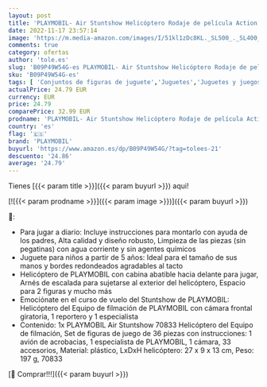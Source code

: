 ```yaml
---
layout: post
title: 'PLAYMOBIL- Air Stuntshow Helicóptero Rodaje de película Action Juguete  Multicolor  Talla única  70833 '
date: 2022-11-17 23:57:14
image: 'https://m.media-amazon.com/images/I/51kl1zDc8KL._SL500_._SL400_.jpg'
comments: true
category: ofertas
author: 'tole.es'
slug: 'B09P49W54G-es PLAYMOBIL- Air Stuntshow Helicóptero Rodaje de película...'
sku: 'B09P49W54G-es'
tags: [ 'Conjuntos de figuras de juguete','Juguetes','Juguetes y juegos','Muñecos y figuras','playmobil','playmobil-','🇪🇸', ]
actualPrice: 24.79 EUR
currency: EUR
price: 24.79
comparePrice: 32.99 EUR
prodname: 'PLAYMOBIL- Air Stuntshow Helicóptero Rodaje de película Action Juguete  Multicolor  Talla única  70833 '
country: 'es'
flag: '🇪🇸'
brand: 'PLAYMOBIL'
buyurl: 'https://www.amazon.es/dp/B09P49W54G/?tag=tolees-21'
descuento: '24.86'
average: '24.79'
---
```


Tienes [{{< param title >}}]({{< param buyurl >}}) aqui!

[![{{< param prodname >}}]({{< param image >}})]({{< param buyurl >}})

🔎:

- Para jugar a diario: Incluye instrucciones para montarlo con ayuda de los padres, Alta calidad y diseño robusto, Limpieza de las piezas (sin pegatinas) con agua corriente y sin agentes químicos
- Juguete para niños a partir de 5 años: Ideal para el tamaño de sus manos y bordes redondeados agradables al tacto
- Helicóptero de PLAYMOBIL con cabina abatible hacia delante para jugar, Arnés de escalada para sujetarse al exterior del helicóptero, Espacio para 2 figuras y mucho más
- Emociónate en el curso de vuelo del Stuntshow de PLAYMOBIL: Helicóptero del Equipo de filmación de PLAYMOBIL con cámara frontal giratoria, 1 reportero y 1 especialista
- Contenido: 1x PLAYMOBIL Air Stuntshow 70833 Helicóptero del Equipo de filmación, Set de figuras de juego de 36 piezas con instrucciones: 1 avión de acrobacias, 1 especialista de PLAYMOBIL, 1 cámara, 33 accesorios, Material: plástico, LxDxH helicóptero: 27 x 9 x 13 cm, Peso: 197 g, 70833

[🛒 Comprar!!!]({{< param buyurl >}})
